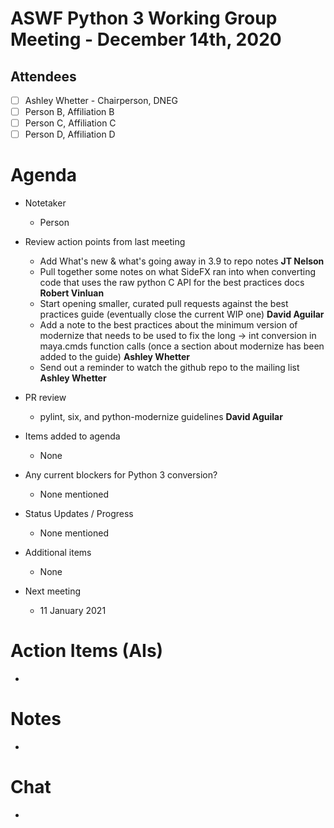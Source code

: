 # **ASWF Python 3 Working Group Meeting - December 14th, 2020**

## Attendees
* [ ] Ashley Whetter - Chairperson, DNEG
* [ ] Person B, Affiliation B
* [ ] Person C, Affiliation C
* [ ] Person D, Affiliation D

# Agenda

- Notetaker
  - Person

- Review action points from last meeting
  - Add What's new & what's going away in 3.9 to repo notes **JT Nelson**
  - Pull together some notes on what SideFX ran into when converting code that
    uses the raw python C API for the best practices docs **Robert Vinluan**
  - Start opening smaller, curated pull requests against the best
    practices guide (eventually close the current WIP one) **David Aguilar**
  - Add a note to the best practices about the minimum version of
    modernize that needs to be used to fix the long -> int conversion
    in maya.cmds function calls (once a section about modernize has
    been added to the guide) **Ashley Whetter**
  - Send out a reminder to watch the github repo to the mailing list
    **Ashley Whetter**

- PR review
  - pylint, six, and python-modernize guidelines **David Aguilar**

- Items added to agenda
  - None

- Any current blockers for Python 3 conversion?
  - None mentioned

- Status Updates / Progress
  - None mentioned

- Additional items
  - None

- Next meeting
  - 11 January 2021

# Action Items (AIs)
  - 

# Notes
  - 

# Chat
  - 

